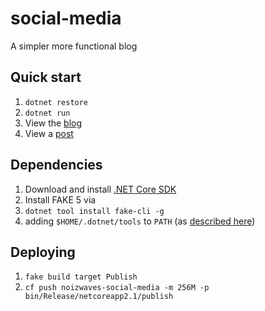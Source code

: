 # social-media

A simpler more functional blog

## Quick start

1.  `dotnet restore`
1.  `dotnet run`
1.  View the [blog](http://localhost:8080)
1.  View a [post](http://localhost:8080/2018/12/10/hello-fsharp-world)

## Dependencies

1.  Download and install [.NET Core SDK](https://dotnet.microsoft.com/download)
1.  Install FAKE 5 via
  1.  `dotnet tool install fake-cli -g`
  1.  adding `$HOME/.dotnet/tools` to `PATH` (as [described here](https://github.com/dotnet/docs/blob/master/docs/core/tools/global-tools.md#install-a-global-tool))

## Deploying

1.  `fake build target Publish`
1.  `cf push noizwaves-social-media -m 256M -p bin/Release/netcoreapp2.1/publish`
